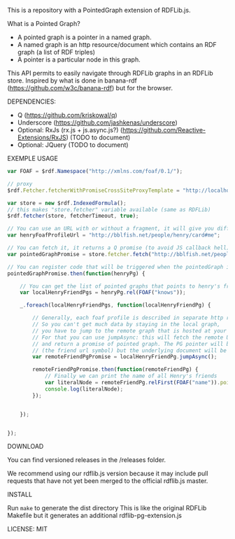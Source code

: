 This is a repository with a PointedGraph extension of RDFLib.js.

What is a Pointed Graph?

- A pointed graph is a pointer in a named graph.
- A named graph is an http resource/document which contains an RDF graph (a list of RDF triples)
- A pointer is a particular node in this graph.

This API permits to easily navigate through RDFLib graphs in an RDFLib store.
Inspired by what is done in banana-rdf (https://github.com/w3c/banana-rdf) but for the browser.

DEPENDENCIES:
- Q (https://github.com/kriskowal/q)
- Underscore (https://github.com/jashkenas/underscore)
- Optional: RxJs (rx.js + js.async.js?) (https://github.com/Reactive-Extensions/RxJS) (TODO to document)
- Optional: JQuery (TODO to document)

EXEMPLE USAGE
```javascript
var FOAF = $rdf.Namespace("http://xmlns.com/foaf/0.1/");

// proxy
$rdf.Fetcher.fetcherWithPromiseCrossSiteProxyTemplate = "http://localhost:9000/srv/cors?url=";

var store = new $rdf.IndexedFormula();
// this makes "store.fetcher" variable available (same as RDFLib)
$rdf.fetcher(store, fetcherTimeout, true);

// You can use an URL with or without a fragment, it will give you different pointer graphs with the same underlying document/namedGraph.
var henryFoafProfileUrl = "http://bblfish.net/people/henry/card#me";

// You can fetch it, it returns a Q promise (to avoid JS callback hell)
var pointedGraphPromise = store.fetcher.fetch("http://bblfish.net/people/henry/card#me");

// You can register code that will be triggered when the pointedGraph is available
pointedGraphPromise.then(function(henryPg) {

    // You can get the list of pointed graphs that points to henry's friend in the local document
    var localHenryFriendPgs = henryPg.rel(FOAF("knows"));

    _.foreach(localHenryFriendPgs, function(localHenryFriendPg) {

        // Generally, each foaf profile is described in separate http resources / rdf graphs.
        // So you can't get much data by staying in the local graph, 
        // you have to jump to the remote graph that is hosted at your friend's foaf profile URL.
        // For that you can use jumpAsync: this will fetch the remote URL 
        // and return a promise of pointed graph. The PG pointer will be the same node 
        // (the friend url symbol) but the underlying document will be changed
        var remoteFriendPgPromise = localHenryFriendPg.jumpAsync();

        remoteFriendPgPromise.then(function(remoteFriendPg) {
            // Finally we can print the name of all Henry's friends
            var literalNode = remoteFriendPg.relFirst(FOAF("name")).pointer;
            console.log(literalNode);
        });


    });


});
```


DOWNLOAD

You can find versioned releases in the /releases folder.

We recommend using our rdflib.js version because it may include pull requests
that have not yet been merged to the official rdflib.js master.


INSTALL
 
 Run `make` to generate the dist directory
 This is like the original RDFLib Makefile but it generates an additional rdflib-pg-extension.js


LICENSE: MIT
